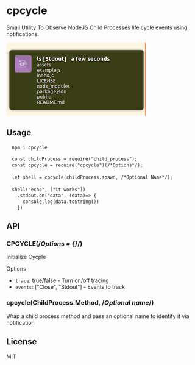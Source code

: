 # cpcycle

Small Utility To Observe NodeJS Child Processes life cycle events using notifications.

![Notification Screenshot](https://raw.githubusercontent.com/lestoni/cpcycle/master/assets/notification.png)

## Usage

```
  npm i cpcycle
```

```
  const childProcess = require("child_process");
  const cpcycle = require("cpcycle")(/*Options*/);

  let shell = cpcycle(childProcess.spawn, /*Optional Name*/);

  shell("echo", ["it works"])
    .stdout.on("data", (data)=> {
      console.log(data.toString())
    })
```

## API

### CPCYCLE(/*Options = {}*/)

Initialize Cycple

Options

- `trace`: true/false - Turn on/off tracing
- `events`: ["Close", "Stdout"] - Events to track

### cpcycle(ChildProcess.Method, /*Optional name*/)

Wrap a child process method and pass an optional name to identify it via notification


## License

MIT
